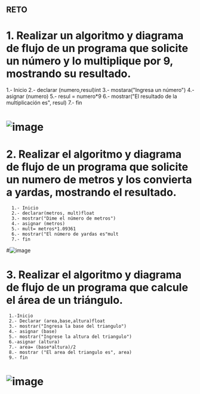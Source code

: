 ## RETO
# 1. Realizar un algoritmo y diagrama de flujo de un programa que solicite un número y lo multiplique por 9, mostrando su resultado.
   1.- Inicio
   2.- declarar (numero,resul)int
   3.- mostara("Ingresa un número")
   4.- asignar (numero)
   5.- resul = numero*9
   6.- mostrar("El resultado de la multiplicación es", resul)
   7.- fin
   
# ![image](https://user-images.githubusercontent.com/104279876/168216622-6b32620f-a5a0-4c82-aab9-8e7429b553dd.png)



# 2. Realizar el algoritmo y diagrama de flujo de un programa que solicite un numero de metros y los convierta a yardas, mostrando el resultado.
      1.- Inicio
      2.- declarar(metros, mult)float
      3.- mostrar("Dime el número de metros")
      4.- asignar (metros)
      5.- mult= metros*1.09361
      6.- mostrar("El número de yardas es"mult
      7.- fin
    
#![image](https://user-images.githubusercontent.com/104279876/168215523-a2875dfa-3232-4083-a7de-ce9d27fcb97f.png)


# 3. Realizar el algoritmo y diagrama de flujo de un programa que calcule el área de un triángulo.
      
     1.-Inicio
     2.- Declarar (area,base,altura)float
     3.- mostrar("Ingresa la base del triangulo")
     4.- asignar (base)
     5.- mostrar("Ingrese la altura del triangulo")
     6.-asignar (altura)
     7.- area= (base*altura)/2
     8.- mostrar ("El area del triangulo es", area)
     9.- fin
 
# ![image](https://user-images.githubusercontent.com/104279876/168216493-1e74ab9c-c00e-4aa5-8184-d473eb8e03a6.png)







